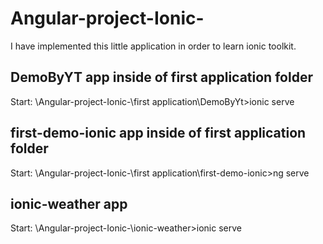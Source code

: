 # Angular-project-Ionic-

I have implemented this little application in order to learn ionic toolkit.

## DemoByYT app inside of first application folder

Start: \Angular-project-Ionic-\first application\DemoByYt>ionic serve


## first-demo-ionic app inside of first application folder

Start: \Angular-project-Ionic-\first application\first-demo-ionic>ng serve

## ionic-weather app

Start: \Angular-project-Ionic-\ionic-weather>ionic serve